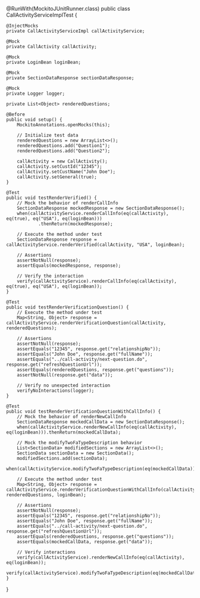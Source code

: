 @RunWith(MockitoJUnitRunner.class)
public class CallActivityServiceImplTest {

    @InjectMocks
    private CallActivityServiceImpl callActivityService;

    @Mock
    private CallActivity callActivity;

    @Mock
    private LoginBean loginBean;

    @Mock
    private SectionDataResponse sectionDataResponse;

    @Mock
    private Logger logger;

    private List<Object> renderedQuestions;

    @Before
    public void setup() {
        MockitoAnnotations.openMocks(this);

        // Initialize test data
        renderedQuestions = new ArrayList<>();
        renderedQuestions.add("Question1");
        renderedQuestions.add("Question2");

        callActivity = new CallActivity();
        callActivity.setCustId("12345");
        callActivity.setCustName("John Doe");
        callActivity.setGeneral(true);
    }

    @Test
    public void testRenderVerified() {
        // Mock the behavior of renderCallInfo
        SectionDataResponse mockedResponse = new SectionDataResponse();
        when(callActivityService.renderCallInfo(eq(callActivity), eq(true), eq("USA"), eq(loginBean)))
                .thenReturn(mockedResponse);

        // Execute the method under test
        SectionDataResponse response = callActivityService.renderVerified(callActivity, "USA", loginBean);

        // Assertions
        assertNotNull(response);
        assertEquals(mockedResponse, response);

        // Verify the interaction
        verify(callActivityService).renderCallInfo(eq(callActivity), eq(true), eq("USA"), eq(loginBean));
    }

    @Test
    public void testRenderVerificationQuestion() {
        // Execute the method under test
        Map<String, Object> response = callActivityService.renderVerificationQuestion(callActivity, renderedQuestions);

        // Assertions
        assertNotNull(response);
        assertEquals("12345", response.get("relationshipNo"));
        assertEquals("John Doe", response.get("fullName"));
        assertEquals("../call-activity/next-question.do", response.get("refreshQuestionUrl"));
        assertEquals(renderedQuestions, response.get("questions"));
        assertNotNull(response.get("data"));

        // Verify no unexpected interaction
        verifyNoInteractions(logger);
    }

    @Test
    public void testRenderVerificationQuestionWithCallInfo() {
        // Mock the behavior of renderNewCallInfo
        SectionDataResponse mockedCallData = new SectionDataResponse();
        when(callActivityService.renderNewCallInfo(eq(callActivity), eq(loginBean))).thenReturn(mockedCallData);

        // Mock the modifyTwoFaTypeDescription behavior
        List<SectionData> modifiedSections = new ArrayList<>();
        SectionData sectionData = new SectionData();
        modifiedSections.add(sectionData);
        when(callActivityService.modifyTwoFaTypeDescription(eq(mockedCallData))).thenReturn(modifiedSections);

        // Execute the method under test
        Map<String, Object> response = callActivityService.renderVerificationQuestionWithCallInfo(callActivity, renderedQuestions, loginBean);

        // Assertions
        assertNotNull(response);
        assertEquals("12345", response.get("relationshipNo"));
        assertEquals("John Doe", response.get("fullName"));
        assertEquals("../call-activity/next-question.do", response.get("refreshQuestionUrl"));
        assertEquals(renderedQuestions, response.get("questions"));
        assertEquals(mockedCallData, response.get("data"));

        // Verify interactions
        verify(callActivityService).renderNewCallInfo(eq(callActivity), eq(loginBean));
        verify(callActivityService).modifyTwoFaTypeDescription(eq(mockedCallData));
    }
}
